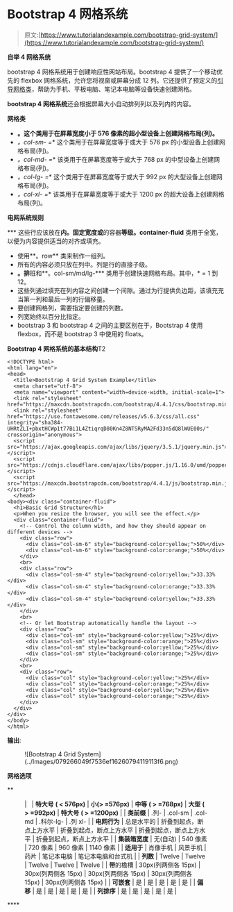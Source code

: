# Bootstrap 4 网格系统

> 原文:[https://www.tutorialandexample.com/bootstrap-grid-system/](https://www.tutorialandexample.com/bootstrap-grid-system/)

**自举 4 网格系统**

bootstrap 4 网格系统用于创建响应性网站布局。bootstrap 4 提供了一个移动优先的 flexbox 网格系统，允许您将视窗或屏幕分成 12 列。它还提供了预定义的[引导网格类](https://www.tutorialandexample.com/bootstrap-grid-classes/)，帮助为手机、平板电脑、笔记本电脑等设备快速创建网格。

**bootstrap 4 网格系统**还会根据屏幕大小自动排列列以及列内的内容。

**网格类**

*   **。这个类用于在屏幕宽度小于 576 像素的超小型设备上创建网格布局(列)。**
*   **。col-sm-* =** 这个类用于在屏幕宽度等于或大于 576 px 的小型设备上创建网格布局(列)。
*   **。col-md-* =** 该类用于在屏幕宽度等于或大于 768 px 的中型设备上创建网格布局(列)。
*   **。col-lg-* =** 这个类用于在屏幕宽度等于或大于 992 px 的大型设备上创建网格布局(列)。
*   **。col-xl-* =** 该类用于在屏幕宽度等于或大于 1200 px 的超大设备上创建网格布局(列)。

**电网系统规则**

 ***   这些行应该放在**内。固定宽度或**的容器**等级。container-fluid** 类用于全宽，以便为内容提供适当的对齐或填充。
*   使用**。row** 类来制作一组列。
*   所有的内容必须只放在列中。列是行的直接子级。
*   **。排**班和**。col-sm/md/lg-*** 类用于创建快速网格布局。其中，* = 1 到 12。
*   这些列通过填充在列内容之间创建一个间隙。通过为行提供负边距，该填充充当第一列和最后一列的行偏移量。
*   要创建网格列，需要指定要创建的列数。
*   列宽始终以百分比指定。
*   bootstrap 3 和 bootstrap 4 之间的主要区别在于，Bootstrap 4 使用 flexbox，而不是 bootstrap 3 中使用的 floats。

**Bootstrap 4 网格系统的基本结构**T2

```
<!DOCTYPE html>
<html lang="en">
<head>
  <title>Bootstrap 4 Grid System Example</title>
  <meta charset="utf-8">
  <meta name="viewport" content="width=device-width, initial-scale=1">
  <link rel="stylesheet" href="https://maxcdn.bootstrapcdn.com/bootstrap/4.4.1/css/bootstrap.min.css">
  <link rel="stylesheet" href="https://use.fontawesome.com/releases/v5.6.3/css/all.css" integrity="sha384-UHRtZLI+pbxtHCWp1t77Bi1L4ZtiqrqD80Kn4Z8NTSRyMA2Fd33n5dQ8lWUE00s/" crossorigin="anonymous">
  <script src="https://ajax.googleapis.com/ajax/libs/jquery/3.5.1/jquery.min.js"></script>
  <script src="https://cdnjs.cloudflare.com/ajax/libs/popper.js/1.16.0/umd/popper.min.js"></script>
  <script src="https://maxcdn.bootstrapcdn.com/bootstrap/4.4.1/js/bootstrap.min.js"></script>
  </head>
<body><div class="container-fluid">
  <h1>Basic Grid Structure</h1>
  <p>When you resize the browser, you will see the effect.</p>
  <div class="container-fluid">
    <!-- Control the column width, and how they should appear on different devices -->
    <div class="row">
      <div class="col-sm-6" style="background-color:yellow;">50%</div>
      <div class="col-sm-6" style="background-color:orange;">50%</div>
    </div>
    <br>
    <div class="row">
      <div class="col-sm-4" style="background-color:yellow;">33.33%</div>
      <div class="col-sm-4" style="background-color:orange;">33.33%</div>
      <div class="col-sm-4" style="background-color:yellow;">33.33%</div>
    </div>
    <br>
    <!-- Or let Bootstrap automatically handle the layout -->
    <div class="row">
      <div class="col-sm" style="background-color:yellow;">25%</div>
      <div class="col-sm" style="background-color:orange;">25%</div>
      <div class="col-sm" style="background-color:yellow;">25%</div>
      <div class="col-sm" style="background-color:orange;">25%</div>
    </div>
    <br>
    <div class="row">
      <div class="col" style="background-color:yellow;">25%</div>
      <div class="col" style="background-color:orange;">25%</div>
      <div class="col" style="background-color:yellow;">25%</div>
      <div class="col" style="background-color:orange;">25%</div>
    </div>
  </div>
</div>
</body>
</html>
```

**输出**:

<figure class="wp-block-image size-large">![Bootstrap 4 Grid System](../Images/079266049f7536ef16260794119113f6.png)</figure>

**网格选项**

 **<figure class="wp-block-table">

|   | **特大号** **( < 576px)** | **小(> =576px)** | **中等** **( > =768px)** | **大型** **( > =992px)** | **特大号** **( > =1200px)** |
| **类前缀** | .列- | .col-sm | .col-md | .科尔-lg- | .列 xl- |
| **电网行为** | 总是水平的 | 折叠到起点，断点上方水平 | 折叠到起点，断点上方水平 | 折叠到起点，断点上方水平 | 折叠到起点，断点上方水平 |
| **集装箱宽度** | 无(自动) | 540 像素 | 720 像素 | 960 像素 | 1140 像素 |
| **适用于** | 肖像手机 | 风景手机 | 药片 | 笔记本电脑 | 笔记本电脑和台式机 |
| **列数** | Twelve | Twelve | Twelve | Twelve | Twelve |
| **带**的檐槽 | 30px(列两侧各 15px) | 30px(列两侧各 15px) | 30px(列两侧各 15px) | 30px(列两侧各 15px) | 30px(列两侧各 15px) |
| **可嵌套** | 是 | 是 | 是 | 是 | 是 |
| **偏移** | 是 | 是 | 是 | 是 | 是 |
| **列排序** | 是 | 是 | 是 | 是 | 是 |

</figure>****